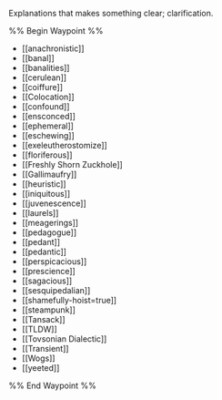 Explanations that makes something clear; clarification.

%% Begin Waypoint %%
- [[anachronistic]]
- [[banal]]
- [[banalities]]
- [[cerulean]]
- [[coiffure]]
- [[Colocation]]
- [[confound]]
- [[ensconced]]
- [[ephemeral]]
- [[eschewing]]
- [[exeleutherostomize]]
- [[floriferous]]
- [[Freshly Shorn Zuckhole]]
- [[Gallimaufry]]
- [[heuristic]]
- [[iniquitous]]
- [[juvenescence]]
- [[laurels]]
- [[meagerings]]
- [[pedagogue]]
- [[pedant]]
- [[pedantic]]
- [[perspicacious]]
- [[prescience]]
- [[sagacious]]
- [[sesquipedalian]]
- [[shamefully-hoist=true]]
- [[steampunk]]
- [[Tansack]]
- [[TLDW]]
- [[Tovsonian Dialectic]]
- [[Transient]]
- [[Wogs]]
- [[yeeted]]

%% End Waypoint %%
